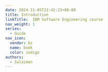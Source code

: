 ```yaml
---
date: 2024-11-05T22:42:23+08:00
title: Introduction
linkTitle:  IBM Software Engineering course
nav_weight: 1
series:
  - Guide
nav_icon:
  vendor: bs
  name: book
  color: indigo
authors:
  - Sulaiman
---
```

